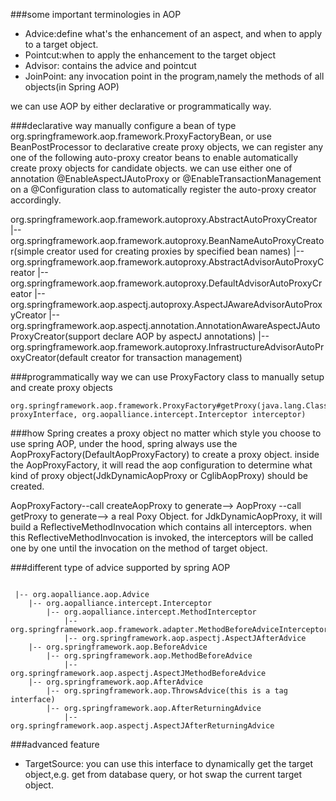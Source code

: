 ###some important terminologies in AOP
  - Advice:define what's the enhancement of an aspect, and when to apply to a target object.
  - Pointcut:when to apply the enhancement to the target object
  - Advisor: contains the advice and pointcut
  - JoinPoint: any invocation point in the program,namely the methods of all objects(in Spring AOP)

we can use AOP by either declarative or programmatically way.

###declarative way
manually configure a bean of type org.springframework.aop.framework.ProxyFactoryBean,
or use BeanPostProcessor to declarative create proxy objects,
we can register any one of the following auto-proxy creator beans to enable
automatically create proxy objects for candidate objects.
we can use either one of annotation @EnableAspectJAutoProxy or @EnableTransactionManagement 
on a @Configuration class to automatically register the auto-proxy creator accordingly.

  org.springframework.aop.framework.autoproxy.AbstractAutoProxyCreator
    |-- org.springframework.aop.framework.autoproxy.BeanNameAutoProxyCreator(simple creator used for creating proxies by specified bean names)
    |-- org.springframework.aop.framework.autoproxy.AbstractAdvisorAutoProxyCreator
        |-- org.springframework.aop.framework.autoproxy.DefaultAdvisorAutoProxyCreator
        |-- org.springframework.aop.aspectj.autoproxy.AspectJAwareAdvisorAutoProxyCreator
            |-- org.springframework.aop.aspectj.annotation.AnnotationAwareAspectJAutoProxyCreator(support declare AOP by aspectJ annotations)
        |-- org.springframework.aop.framework.autoproxy.InfrastructureAdvisorAutoProxyCreator(default creator for transaction management)

###programmatically way
we can use ProxyFactory class to manually setup and create proxy objects
```
org.springframework.aop.framework.ProxyFactory#getProxy(java.lang.Class<T> proxyInterface, org.aopalliance.intercept.Interceptor interceptor)
```
###how Spring creates a proxy object
no matter which style you choose to use spring AOP, under the hood, spring
always use the AopProxyFactory(DefaultAopProxyFactory) to create a proxy object.
inside the AopProxyFactory, it will read the aop configuration to determine what kind
of proxy object(JdkDynamicAopProxy or CglibAopProxy) should be created.  
                
AopProxyFactory--call createAopProxy to generate--> AopProxy   --call getProxy to generate--> a real Poxy Object.
for JdkDynamicAopProxy, it will build a ReflectiveMethodInvocation which contains all interceptors.
when this ReflectiveMethodInvocation is invoked, the interceptors will be called one by one until the invocation on the method of target object.


###different type of advice supported by spring AOP
```

 |-- org.aopalliance.aop.Advice 
    |-- org.aopalliance.intercept.Interceptor
        |-- org.aopalliance.intercept.MethodInterceptor
            |-- org.springframework.aop.framework.adapter.MethodBeforeAdviceInterceptor    
            |-- org.springframework.aop.aspectj.AspectJAfterAdvice
    |-- org.springframework.aop.BeforeAdvice
        |-- org.springframework.aop.MethodBeforeAdvice
            |-- org.springframework.aop.aspectj.AspectJMethodBeforeAdvice
    |-- org.springframework.aop.AfterAdvice
        |-- org.springframework.aop.ThrowsAdvice(this is a tag interface)
        |-- org.springframework.aop.AfterReturningAdvice
            |-- org.springframework.aop.aspectj.AspectJAfterReturningAdvice
```

###advanced feature
- TargetSource: you can use this interface to dynamically get the target object,e.g. get from database query, or hot swap the current target object.
